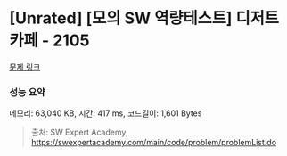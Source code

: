 # [Unrated] [모의 SW 역량테스트] 디저트 카페 - 2105 

[문제 링크](https://swexpertacademy.com/main/code/problem/problemDetail.do?contestProbId=AV5VwAr6APYDFAWu) 

### 성능 요약

메모리: 63,040 KB, 시간: 417 ms, 코드길이: 1,601 Bytes



> 출처: SW Expert Academy, https://swexpertacademy.com/main/code/problem/problemList.do